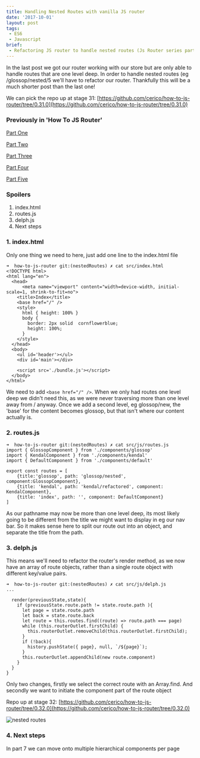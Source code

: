 ```yaml
---
title: Handling Nested Routes with vanilla JS router
date: '2017-10-01'
layout: post
tags: 
 - ES6
 - Javascript
brief: 
 - Refactoring JS router to handle nested routes (Js Router series part 6)
---
```


In the last post we got our router working with our store but are only able to handle routes that are one level deep. In order to handle nested routes (eg /glossop/nested/5 we'll have to refactor our router. Thankfully this will be a much shorter post than the last one!

We can pick the repo up at stage 31: [https://github.com/cerico/how-to-js-router/tree/0.31.0](https://github.com/cerico/how-to-js-router/tree/0.31.0)

### Previously in 'How To JS Router'

[Part One](../2017-08-26---javascript-router/)

[Part Two](../2017-09-02---js-router-part-two-refresh/)

[Part Three](../2017-09-11---introducing-web-components/)

[Part Four](../2017-09-12---javascript-router-with-state/)

[Part Five](../2017-09-14---connecting-router-with-state/)

### Spoilers

1. index.html
2. routes.js
3. delph.js
4. Next steps

### 1. index.html

Only one thing we need to here, just add one line to the index.html file


```
➜  how-to-js-router git:(nestedRoutes) ✗ cat src/index.html
<!DOCTYPE html>
<html lang="en">
  <head>
      <meta name="viewport" content="width=device-width, initial-scale=1, shrink-to-fit=no">
    <title>Index</title>
    <base href="/" />
    <style>
      html { height: 100% }
      body {
        border: 2px solid  cornflowerblue;
        height: 100%;
      }
    </style>
  </head>
  <body>
    <ul id='header'></ul>
    <div id='main'></div>

    <script src='./bundle.js'></script>
  </body>
</html>
```

We need to add ```<base href="/" />```. When we only had routes one level deep we didn't need this, as we were never traversing more than one level away from / anyway. Once we add a second level, eg glossop/new, the 'base' for the content becomes glossop, but that isn't where our content actually is.

### 2. routes.js

```
➜  how-to-js-router git:(nestedRoutes) ✗ cat src/js/routes.js
import { GlossopComponent } from './components/glossop'
import { KendalComponent } from './components/kendal'
import { DefaultComponent } from './components/default'

export const routes = [
    {title:'glossop', path: 'glossop/nested', component:GlossopComponent},
    {title: 'kendal', path: 'kendal/refactored', component: KendalComponent},
    {title: 'index', path: '', component: DefaultComponent}
]
```

As our pathname may now be more than one level deep, its most likely going to be different from the title we might want to display in eg our nav bar. So it makes sense here to split our route out into an object, and separate the title from the path.

### 3. delph.js

This means we'll need to refactor the router's render method, as we now have an array of route objects, rather than a single route object with different key/value pairs.

```
➜  how-to-js-router git:(nestedRoutes) ✗ cat src/js/delph.js
...

  render(previousState,state){
    if (previousState.route.path != state.route.path ){
      let page = state.route.path
      let back = state.route.back
      let route = this.routes.find((route) => route.path === page)
      while (this.routerOutlet.firstChild) {
        this.routerOutlet.removeChild(this.routerOutlet.firstChild);
      }
      if (!back){
        history.pushState({ page}, null, `/${page}`);
      }
      this.routerOutlet.appendChild(new route.component)
    }
  }
}
```

Only two changes, firstly we select the correct route with an Array.find. And secondly we want to initiate the component part of the route object

Repo up at stage 32: [https://github.com/cerico/how-to-js-router/tree/0.32.0](https://github.com/cerico/how-to-js-router/tree/0.32.0)

![nested routes](https://s3.amazonaws.com/how-to-js-router/nestedroutes.gif "nested routes")


### 4. Next steps

In part 7 we can move onto multiple hierarchical components per page

